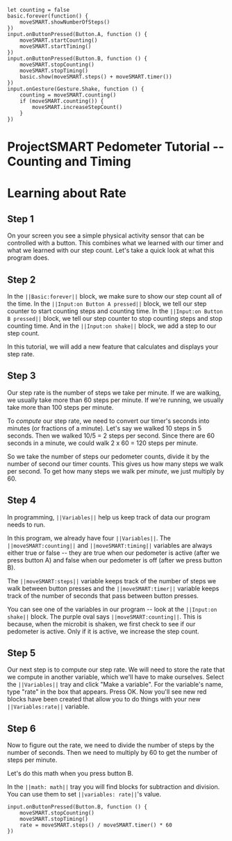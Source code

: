 ```template
let counting = false
basic.forever(function() {
    moveSMART.showNumberOfSteps()
})
input.onButtonPressed(Button.A, function () {
    moveSMART.startCounting()
    moveSMART.startTiming()
})
input.onButtonPressed(Button.B, function () {
    moveSMART.stopCounting()
    moveSMART.stopTiming()
    basic.show(moveSMART.steps() + moveSMART.timer())
})
input.onGesture(Gesture.Shake, function () {
    counting = moveSMART.counting()
    if (moveSMART.counting()) {
        moveSMART.increaseStepCount()
    }
})
```

# ProjectSMART Pedometer Tutorial -- Counting and Timing
# Learning about Rate

## Step 1

On your screen you see a simple physical activity sensor that can be controlled with a button. This 
combines what we learned with our timer and what we learned with our step count. Let's take a quick look 
at what this program does.


## Step 2

In the ``||Basic:forever||`` block, we make sure to show our step count all of the time. In the 
``||Input:on Button A pressed||`` block, we tell our step counter to start counting steps and counting 
time. In the ``||Input:on Button B pressed||`` block, we tell our step counter to stop counting steps 
and stop counting time. And in the ``||Input:on shake||`` block, we add a step to our step count.

In this tutorial, we will add a new feature that calculates and displays your step rate.


## Step 3

Our step rate is the number of steps we take per minute. If we are walking, we usually take  more than 
60 steps per minute. If we're running, we usually take more than 100 steps per minute.

To *compute* our step rate, we need to convert our timer's seconds into minutes (or fractions of a 
minute). Let's say we walked 10 steps in 5 seconds. Then we walked 10/5 = 2 steps per second. Since 
there are 60 seconds in a minute, we could walk 2 x 60 = 120 steps per minute.

So we take the number of steps our pedometer counts, divide it by the number of second our timer counts. 
This gives us how many steps we walk per second. To get how many steps we walk per *minute*, we just 
multiply by 60.


## Step 4
  
In programming, ``||Variables||`` help us keep track of data our program needs to run.

In this program, we already have four ``||Variables||``. The ``||moveSMART:counting||`` and
``||moveSMART:timing||`` variables are always either true or false -- they are true when our pedometer
is active (after we press button A) and false when our pedometer is off (after we press button B).

The ``||moveSMART:steps||`` variable keeps track of the number of steps we walk between button presses
and the ``||moveSMART:timer||`` variable keeps track of the number of seconds that pass between button
presses.

You can see one of the variables in our program -- look at the ``||Input:on shake||`` block. The 
purple oval says ``||moveSMART:counting||``. This is because, when the microbit is shaken, we first 
check to see if our pedometer is active. Only if it is active, we increase the step count.


## Step 5

Our next step is to compute our step rate. We will need to store the rate that we compute in another 
variable, which we'll have to make ourselves. Select the ``||Variables||`` tray and click "Make a 
variable". For the variable's name, type "rate" in the box that appears. Press OK. Now you'll see new 
red blocks have been created that allow you to do things with your new ``||Variables:rate||`` variable.

## Step 6

Now to figure out the rate, we need to divide the number of steps by the number of seconds. Then we need 
to multiply by 60 to get the number of steps per minute.

Let's do this math when you press button B.

In the ``||math: math||`` tray you will find blocks for subtraction and division.
You can use them to set ``||variables: rate||``'s value.

```blocks
input.onButtonPressed(Button.B, function () {
    moveSMART.stopCounting()
    moveSMART.stopTiming()
    rate = moveSMART.steps() / moveSMART.timer() * 60
})
```
